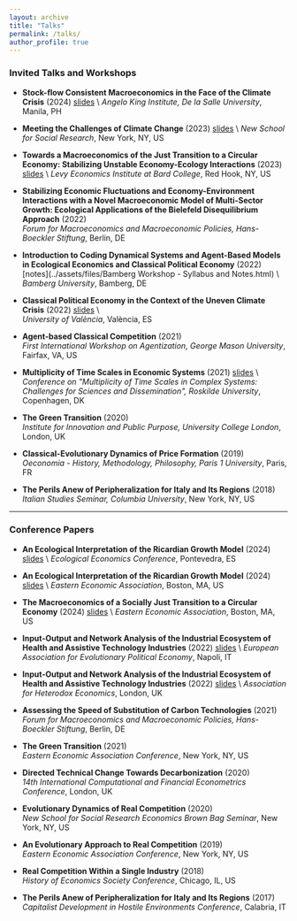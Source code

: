 ```yaml
---
layout: archive
title: "Talks"
permalink: /talks/
author_profile: true
---
```



### Invited Talks and Workshops

- **Stock-flow Consistent Macroeconomics in the Face of the Climate Crisis** (2024) [slides](../assets/files/AngeloKing.pdf) \\
  *Angelo King Institute, De la Salle University*, Manila, PH

- **Meeting the Challenges of Climate Change** (2023) [slides](../assets/files/nssr_workshop_dec2_valles_codina.pdf) \\
  *New School for Social Research*, New York, NY, US

- **Towards a Macroeconomics of the Just Transition to a Circular Economy: Stabilizing Unstable Economy-Ecology Interactions** (2023) [slides](../assets/files/levy_institute_apr19.pdf) \\ 
  *Levy Economics Institute at Bard College*, Red Hook, NY, US

- **Stabilizing Economic Fluctuations and Economy-Environment Interactions with a Novel Macroeconomic Model of Multi-Sector Growth: Ecological Applications of the Bielefeld Disequilibrium Approach** (2022)  
  *Forum for Macroeconomics and Macroeconomic Policies, Hans-Boeckler Stiftung*, Berlin, DE

- **Introduction to Coding Dynamical Systems and Agent-Based Models in Ecological Economics and Classical Political Economy** (2022) [notes](../assets/files/Bamberg Workshop - Syllabus and Notes.html) \\  
  *Bamberg University*, Bamberg, DE

- **Classical Political Economy in the Context of the Uneven Climate Crisis** (2022) [slides](../assets/files/research_talk_eco_classical_pol_econ_2.pdf) \\  
  *University of València*, València, ES

- **Agent-based Classical Competition** (2021)  
  *First International Workshop on Agentization, George Mason University*, Fairfax, VA, US

- **Multiplicity of Time Scales in Economic Systems** (2021) [slides](../assets/files/research_talk_eco_classical_pol_econ_2.pdf) \\ 
  *Conference on "Multiplicity of Time Scales in Complex Systems: Challenges for Sciences and Dissemination", Roskilde University*, Copenhagen, DK

- **The Green Transition** (2020)  
  *Institute for Innovation and Public Purpose, University College London*, London, UK

- **Classical-Evolutionary Dynamics of Price Formation** (2019)  
  *Oeconomia - History, Methodology, Philosophy, Paris 1 University*, Paris, FR

- **The Perils Anew of Peripheralization for Italy and Its Regions** (2018)  
  *Italian Studies Seminar, Columbia University*, New York, NY, US

---

### Conference Papers

- **An Ecological Interpretation of the Ricardian Growth Model** (2024) [slides](../assets/files/Pontevedra_2024.pdf) \\
  *Ecological Economics Conference*, Pontevedra, ES

- **An Ecological Interpretation of the Ricardian Growth Model** (2024) [slides](../assets/files/Pontevedra_2024.pdf) \\
  *Eastern Economic Association*, Boston, MA, US

- **The Macroeconomics of a Socially Just Transition to a Circular Economy** (2024) [slides](../assets/files/eea_sfc_mar1.pdf) \\ 
  *Eastern Economic Association*, Boston, MA, US

- **Input-Output and Network Analysis of the Industrial Ecosystem of Health and Assistive Technology Industries** (2022) [slides](../assets/files/AHE_talk_june6_2022.pdf) \\
  *European Association for Evolutionary Political Economy*, Napoli, IT

- **Input-Output and Network Analysis of the Industrial Ecosystem of Health and Assistive Technology Industries** (2022)  [slides](../assets/filesAHE_talk_june6_2022.pdf) \\ 
  *Association for Heterodox Economics*, London, UK

- **Assessing the Speed of Substitution of Carbon Technologies** (2021)  
  *Forum for Macroeconomics and Macroeconomic Policies, Hans-Boeckler Stiftung*, Berlin, DE

- **The Green Transition** (2021)  
  *Eastern Economic Association Conference*, New York, NY, US

- **Directed Technical Change Towards Decarbonization** (2020)  
  *14th International Computational and Financial Econometrics Conference*, London, UK

- **Evolutionary Dynamics of Real Competition** (2020)  
  *New School for Social Research Economics Brown Bag Seminar*, New York, NY, US

- **An Evolutionary Approach to Real Competition** (2019)  
  *Eastern Economic Association Conference*, New York, NY, US

- **Real Competition Within a Single Industry** (2018)  
  *History of Economics Society Conference*, Chicago, IL, US

- **The Perils Anew of Peripheralization for Italy and Its Regions** (2017)  
  *Capitalist Development in Hostile Environments Conference*, Calabria, IT